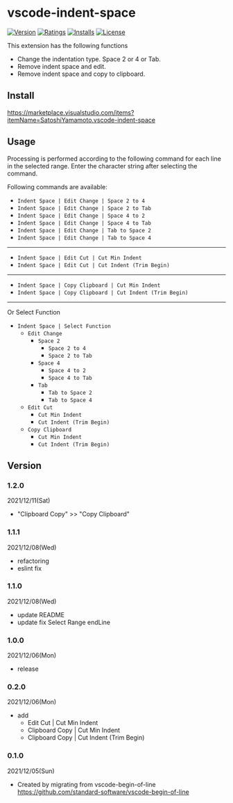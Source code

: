 # vscode-indent-space

[![Version][version-badge]][marketplace]
[![Ratings][ratings-badge]][marketplace-ratings]
[![Installs][installs-badge]][marketplace]
[![License][license-badge]][license]

This extension has the following functions
- Change the indentation type. Space 2 or 4 or Tab.
- Remove indent space and edit.
- Remove indent space and copy to clipboard.

## Install

https://marketplace.visualstudio.com/items?itemName=SatoshiYamamoto.vscode-indent-space

## Usage

Processing is performed according to the following command for each line in the selected range.
Enter the character string after selecting the command.

Following commands are available:

- `Indent Space | Edit Change | Space 2 to 4`
- `Indent Space | Edit Change | Space 2 to Tab`
- `Indent Space | Edit Change | Space 4 to 2`
- `Indent Space | Edit Change | Space 4 to Tab`
- `Indent Space | Edit Change | Tab to Space 2`
- `Indent Space | Edit Change | Tab to Space 4`
---
- `Indent Space | Edit Cut | Cut Min Indent`
- `Indent Space | Edit Cut | Cut Indent (Trim Begin)`
---
- `Indent Space | Copy Clipboard | Cut Min Indent`
- `Indent Space | Copy Clipboard | Cut Indent (Trim Begin)`

---
Or Select Function

- `Indent Space | Select Function`
  - `Edit Change`
    - `Space 2`
      - `Space 2 to 4`
      - `Space 2 to Tab`
    - `Space 4`
      - `Space 4 to 2`
      - `Space 4 to Tab`
    - `Tab`
      - `Tab to Space 2`
      - `Tab to Space 4`
  - `Edit Cut`
    - `Cut Min Indent`
    - `Cut Indent (Trim Begin)`
  - `Copy Clipboard`
    - `Cut Min Indent`
    - `Cut Indent (Trim Begin)`

## Version

### 1.2.0
2021/12/11(Sat)
- "Clipboard Copy" >> "Copy Clipboard"

### 1.1.1
2021/12/08(Wed)
- refactoring
- eslint fix

### 1.1.0
2021/12/08(Wed)
- update README
- update fix Select Range endLine

### 1.0.0
2021/12/06(Mon)
- release

### 0.2.0
2021/12/06(Mon)
- add
  - Edit Cut | Cut Min Indent
  - Clipboard Copy | Cut Min Indent
  - Clipboard Copy | Cut Indent (Trim Begin)

### 0.1.0
2021/12/05(Sun)
- Created by migrating from vscode-begin-of-line  
https://github.com/standard-software/vscode-begin-of-line

[version-badge]: https://vsmarketplacebadge.apphb.com/version/SatoshiYamamoto.vscode-indent-space.svg
[ratings-badge]: https://vsmarketplacebadge.apphb.com/rating/SatoshiYamamoto.vscode-indent-space.svg
[installs-badge]: https://vsmarketplacebadge.apphb.com/installs/SatoshiYamamoto.vscode-indent-space.svg
[license-badge]: https://img.shields.io/github/license/standard-software/vscode-indent-space.svg

[marketplace]: https://marketplace.visualstudio.com/items?itemName=SatoshiYamamoto.vscode-indent-space
[marketplace-ratings]: https://marketplace.visualstudio.com/items?itemName=SatoshiYamamoto.vscode-indent-space#review-details
[license]: https://github.com/standard-software/vscode-indent-space/blob/master/LICENSE
